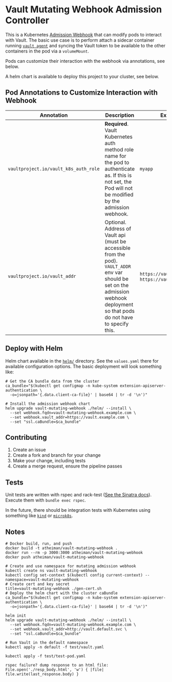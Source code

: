 # Vault Mutating Webhook Admission Controller

This is a Kubernetes [Admission Webhook](https://kubernetes.io/docs/reference/access-authn-authz/extensible-admission-controllers/#admission-webhooks) that can modify pods to interact with Vault. The basic use case is to perform attach a sidecar container running [`vault agent`](https://www.vaultproject.io/docs/agent/) and syncing the Vault token to be available to the other containers in the pod via a `volumeMount`.

Pods can customize their interaction with the webhook via annotations, see below.

A helm chart is available to deploy this project to your cluster, see below.

## Pod Annotations to Customize Interaction with Webhook

| Annotation | Description | Examples |
| ---------- | ----------- | -------- |
| `vaultproject.io/vault_k8s_auth_role` | **Required**. Vault Kubernetes auth method role name for the pod to authenticate as. If this is not set, the Pod will not be modified by the admission webhook. | `myapp` |
| `vaultproject.io/vault_addr` | Optional. Address of Vault api (must be accessible from the pod). `VAULT_ADDR` env var should be set on the admission webhook deployment so that pods do not have to specify this. | `https://vault.vault.svc`, `https://vault.example.com` |

## Deploy with Helm

Helm chart available in the [`helm/`](./helm/) directory. See the `values.yaml` there for available configuration options. The basic deployment will look something like:

```shell
# Get the CA bundle data from the cluster
ca_bundle="$(kubectl get configmap -n kube-system extension-apiserver-authentication \
  -o=jsonpath='{.data.client-ca-file}' | base64 | tr -d '\n')"

# Install the admission webhook chart
helm upgrade vault-mutating-webhook ./helm/ --install \
  --set webhook.fqdn=vault-mutating-webhook.example.com \
  --set webhook.vault_addr=https://vault.example.com \
  --set "ssl.caBundle=$ca_bundle"
```

## Contributing

1. Create an issue
1. Create a fork and branch for your change
1. Make your change, including tests
1. Create a merge request, ensure the pipeline passes

## Tests

Unit tests are written with rspec and rack-test ([See the Sinatra docs](http://sinatrarb.com/testing.html)). Execute them with `bundle exec rspec`.

In the future, there should be integration tests with Kubernetes using something like [`kind`](https://github.com/kubernetes-sigs/kind) or [`microk8s`](https://github.com/ubuntu/microk8s).

## Notes

```shell
# Docker build, run, and push
docker build -t atheiman/vault-mutating-webhook .
docker run --rm -p 3000:3000 atheiman/vault-mutating-webhook
docker push atheiman/vault-mutating-webhook

# Create and use namespace for mutating admission webhook
kubectl create ns vault-mutating-webhook
kubectl config set-context $(kubectl config current-context) --namespace=vault-mutating-webhook
# Create cert and key secret
title=vault-mutating-webhook ./gen-cert.sh
# Deploy the helm chart with the cluster caBundle
ca_bundle="$(kubectl get configmap -n kube-system extension-apiserver-authentication \
  -o=jsonpath='{.data.client-ca-file}' | base64 | tr -d '\n')"

helm init
helm upgrade vault-mutating-webhook ./helm/ --install \
  --set webhook.fqdn=vault-mutating-webhook.example.com \
  --set webhook.vault_addr=http://vault.default.svc \
  --set "ssl.caBundle=$ca_bundle"

# Run Vault in the default namespace
kubectl apply -n default -f test/vault.yaml

kubectl apply -f test/test-pod.yaml

rspec failure? dump response to an html file:
File.open('./resp_body.html', 'w') { |file| file.write(last_response.body) }
```
